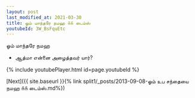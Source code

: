 ```yaml
---
layout: post
last_modified_at: 2021-03-30
title: ஓம் மாந்தரே நமஹ ௧௧ டைம்ஸ்
youtubeId: 3W_BsFquEtc
---
```

 
 
 ஓம் மாந்தரே நமஹ  
 
 -  ஆத்மா என்னை அழைத்தவர் யார்? 
 
  
 
  
 
 
 
 
 
 


{% include youtubePlayer.html id=page.youtubeId %}
 
[Next]({{ site.baseurl }}{% link  split1/_posts/2013-09-08-ஓம் உப சந்தையை நமஹ ௧௧ டைம்ஸ்.md%})
 
